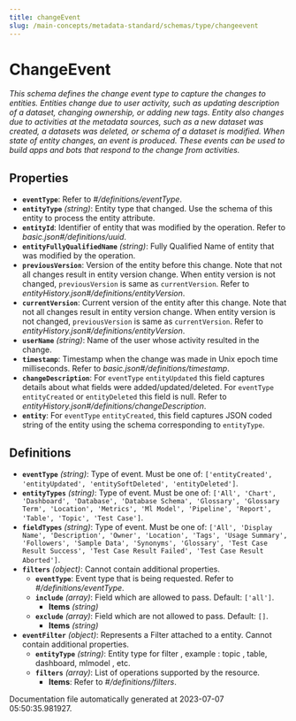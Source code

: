 ```yaml
---
title: changeEvent
slug: /main-concepts/metadata-standard/schemas/type/changeevent
---
```


# ChangeEvent

*This schema defines the change event type to capture the changes to entities. Entities change due to user activity, such as updating description of a dataset, changing ownership, or adding new tags. Entity also changes due to activities at the metadata sources, such as a new dataset was created, a datasets was deleted, or schema of a dataset is modified. When state of entity changes, an event is produced. These events can be used to build apps and bots that respond to the change from activities.*

## Properties

- **`eventType`**: Refer to *#/definitions/eventType*.
- **`entityType`** *(string)*: Entity type that changed. Use the schema of this entity to process the entity attribute.
- **`entityId`**: Identifier of entity that was modified by the operation. Refer to *basic.json#/definitions/uuid*.
- **`entityFullyQualifiedName`** *(string)*: Fully Qualified Name of entity that was modified by the operation.
- **`previousVersion`**: Version of the entity before this change. Note that not all changes result in entity version change. When entity version is not changed, `previousVersion` is same as `currentVersion`. Refer to *entityHistory.json#/definitions/entityVersion*.
- **`currentVersion`**: Current version of the entity after this change. Note that not all changes result in entity version change. When entity version is not changed, `previousVersion` is same as `currentVersion`. Refer to *entityHistory.json#/definitions/entityVersion*.
- **`userName`** *(string)*: Name of the user whose activity resulted in the change.
- **`timestamp`**: Timestamp when the change was made in Unix epoch time milliseconds. Refer to *basic.json#/definitions/timestamp*.
- **`changeDescription`**: For `eventType` `entityUpdated` this field captures details about what fields were added/updated/deleted. For `eventType` `entityCreated` or `entityDeleted` this field is null. Refer to *entityHistory.json#/definitions/changeDescription*.
- **`entity`**: For `eventType` `entityCreated`, this field captures JSON coded string of the entity using the schema corresponding to `entityType`.
## Definitions

- **`eventType`** *(string)*: Type of event. Must be one of: `['entityCreated', 'entityUpdated', 'entitySoftDeleted', 'entityDeleted']`.
- **`entityTypes`** *(string)*: Type of event. Must be one of: `['All', 'Chart', 'Dashboard', 'Database', 'Database Schema', 'Glossary', 'Glossary Term', 'Location', 'Metrics', 'Ml Model', 'Pipeline', 'Report', 'Table', 'Topic', 'Test Case']`.
- **`fieldTypes`** *(string)*: Type of event. Must be one of: `['All', 'Display Name', 'Description', 'Owner', 'Location', 'Tags', 'Usage Summary', 'Followers', 'Sample Data', 'Synonyms', 'Glossary', 'Test Case Result Success', 'Test Case Result Failed', 'Test Case Result Aborted']`.
- **`filters`** *(object)*: Cannot contain additional properties.
  - **`eventType`**: Event type that is being requested. Refer to *#/definitions/eventType*.
  - **`include`** *(array)*: Field which are allowed to pass. Default: `['all']`.
    - **Items** *(string)*
  - **`exclude`** *(array)*: Field which are not allowed to pass. Default: `[]`.
    - **Items** *(string)*
- **`eventFilter`** *(object)*: Represents a Filter attached to a entity. Cannot contain additional properties.
  - **`entityType`** *(string)*: Entity type for filter , example : topic , table, dashboard, mlmodel , etc.
  - **`filters`** *(array)*: List of operations supported by the resource.
    - **Items**: Refer to *#/definitions/filters*.


Documentation file automatically generated at 2023-07-07 05:50:35.981927.
